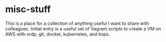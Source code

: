 # misc-stuff

This is a place for a collection of anything useful I want to share with colleagues.
Initial entry is a useful set of Vagrant scripts to create a VM on AWS with xrdp, git, docker, kubernetes, and kops.
